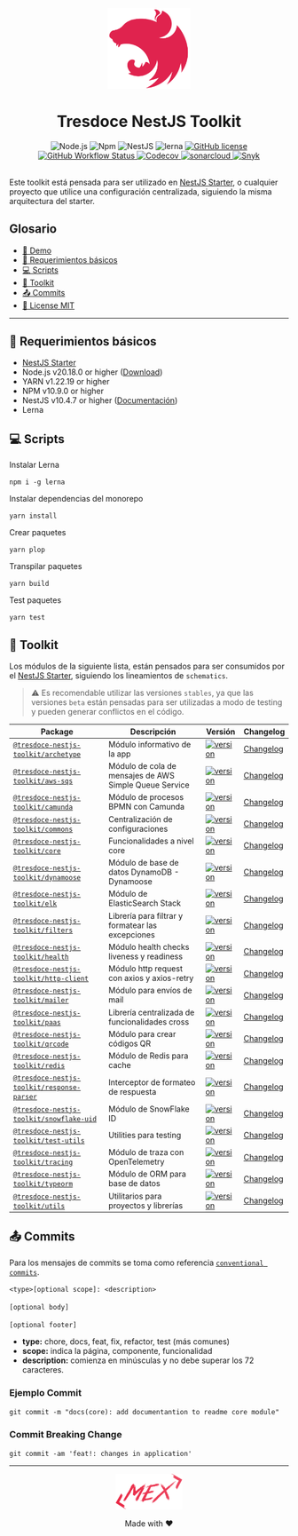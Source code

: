 <div align="center">
    <img alt="nestjs-logo" width="150" height="auto" src="https://raw.githubusercontent.com/tresdoce/tresdoce-nestjs-toolkit/master/.readme-static/iso-nestjs.svg" />
    <h1>Tresdoce NestJS Toolkit</h1>
</div>

<div align="center">
    <img src="https://img.shields.io/static/v1.svg?style=flat&label=NodeJS&message=v20.18.0&labelColor=339933&color=757575&logoColor=FFFFFF&logo=Node.js" alt="Node.js"/>
    <img src="https://img.shields.io/static/v1.svg?style=flat&label=NPM&message=v10.9.0&labelColor=CB3837&logoColor=FFFFFF&color=757575&logo=npm" alt="Npm"/>
    <img src="https://img.shields.io/static/v1.svg?style=flat&label=NestJS&message=v10.4.7&labelColor=E0234E&logoColor=FFFFFF&color=757575&logo=Nestjs" alt="NestJS"/>
    <img src="https://img.shields.io/badge/maintained%20with-lerna-cc00ff.svg" alt="lerna">
    <a href="./license.md">
        <img src="https://img.shields.io/github/license/tresdoce/tresdoce-nestjs-toolkit?style=flat" alt="GitHub license" >
    </a>
    <br/>
    <a href="https://github.com/tresdoce/tresdoce-nestjs-toolkit/actions/workflows/master.yml" target="_blank">
        <img alt="GitHub Workflow Status" src="https://github.com/tresdoce/tresdoce-nestjs-toolkit/actions/workflows/master.yml/badge.svg?branch=master">
    </a>
    <a href="https://app.codecov.io/gh/tresdoce/tresdoce-nestjs-toolkit/" target="_blank">
        <img alt="Codecov" src="https://img.shields.io/codecov/c/github/tresdoce/tresdoce-nestjs-toolkit?logoColor=FFFFFF&logo=Codecov&labelColor=#F01F7A">
    </a>
    <a href="https://sonarcloud.io/summary/new_code?id=tresdoce_tresdoce-nestjs-toolkit" target="_blank">  
        <img src="https://sonarcloud.io/api/project_badges/measure?project=tresdoce_tresdoce-nestjs-toolkit&metric=alert_status" alt="sonarcloud">
    </a>
    <a href="https://snyk.io/test/github/tresdoce/tresdoce-nestjs-toolkit" target="_blank">
        <img src="https://snyk.io/test/github/tresdoce/tresdoce-nestjs-toolkit/badge.svg" alt="Snyk">
    </a>
    <br/> 
</div>
<br>

Este toolkit está pensada para ser utilizado en [NestJS Starter](https://github.com/rudemex/nestjs-starter), o cualquier
proyecto que utilice una configuración centralizada, siguiendo la misma arquitectura del starter.


## Glosario

- [🥳 Demo](https://nestjs-starter.tresdoce.com.ar/v1/docs)
- [📝 Requerimientos básicos](#basic-requirements)
- [💻 Scripts](#scripts)
- [🧰 Toolkit](#toolkit)
- [📤 Commits](#commits)
- [📜 License MIT](license.md)
<!-- - [📊 Test Reports](https://tresdoce.github.io/tresdoce-nestjs-toolkit/mochawesome-report) -->

---

<a name="basic-requirements"></a>

## 📝 Requerimientos básicos

- [NestJS Starter](https://github.com/rudemex/nestjs-starter)
- Node.js v20.18.0 or higher ([Download](https://nodejs.org/es/download/))
- YARN v1.22.19 or higher
- NPM v10.9.0 or higher
- NestJS v10.4.7 or higher ([Documentación](https://nestjs.com/))
- Lerna

<a name="scripts"></a>

## 💻 Scripts

Instalar Lerna

```
npm i -g lerna
```

Instalar dependencias del monorepo

```
yarn install
```

Crear paquetes

```
yarn plop
```

Transpilar paquetes

```
yarn build
```

Test paquetes

```
yarn test
```

<a name="toolkit"></a>

## 🧰 Toolkit

Los módulos de la siguiente lista, están pensados para ser consumidos por
el [NestJS Starter](https://github.com/rudemex/nestjs-starter), siguiendo los lineamientos de `schematics`.

> ⚠️ Es recomendable utilizar las versiones `stables`, ya que las versiones `beta` están pensadas para ser utilizadas a modo de testing y pueden generar conflictos en el código.

| Package                                                                  | Descripción                                            | Versión                                                                                                                                                         | Changelog                                            |
|--------------------------------------------------------------------------|--------------------------------------------------------|-----------------------------------------------------------------------------------------------------------------------------------------------------------------|------------------------------------------------------|
| [`@tresdoce-nestjs-toolkit/archetype`](./packages/archetype)             | Módulo informativo de la app                           | [![version](https://img.shields.io/npm/v/@tresdoce-nestjs-toolkit/archetype.svg)](https://www.npmjs.com/package/@tresdoce-nestjs-toolkit/archetype)             | [Changelog](./packages/archetype/CHANGELOG.md)       |
| [`@tresdoce-nestjs-toolkit/aws-sqs`](./packages/aws-sqs)                 | Módulo de cola de mensajes de AWS Simple Queue Service | [![version](https://img.shields.io/npm/v/@tresdoce-nestjs-toolkit/aws-sqs.svg)](https://www.npmjs.com/package/@tresdoce-nestjs-toolkit/aws-sqs)                 | [Changelog](./packages/aws-sqs/CHANGELOG.md)         |
| [`@tresdoce-nestjs-toolkit/camunda`](./packages/camunda)                 | Módulo de procesos BPMN con Camunda                    | [![version](https://img.shields.io/npm/v/@tresdoce-nestjs-toolkit/camunda.svg)](https://www.npmjs.com/package/@tresdoce-nestjs-toolkit/camunda)                 | [Changelog](./packages/camunda/CHANGELOG.md)         |
| [`@tresdoce-nestjs-toolkit/commons`](./packages/commons)                 | Centralización de configuraciones                      | [![version](https://img.shields.io/npm/v/@tresdoce-nestjs-toolkit/commons.svg)](https://www.npmjs.com/package/@tresdoce-nestjs-toolkit/commons)                 | [Changelog](./packages/commons/CHANGELOG.md)         |
| [`@tresdoce-nestjs-toolkit/core`](./packages/core)                       | Funcionalidades a nivel core                           | [![version](https://img.shields.io/npm/v/@tresdoce-nestjs-toolkit/core.svg)](https://www.npmjs.com/package/@tresdoce-nestjs-toolkit/core)                       | [Changelog](./packages/core/CHANGELOG.md)            |
| [`@tresdoce-nestjs-toolkit/dynamoose`](./packages/dynamoose)             | Módulo de base de datos DynamoDB - Dynamoose           | [![version](https://img.shields.io/npm/v/@tresdoce-nestjs-toolkit/dynamoose.svg)](https://www.npmjs.com/package/@tresdoce-nestjs-toolkit/dynamoose)             | [Changelog](packages/dynamoose/CHANGELOG.md)         |
| [`@tresdoce-nestjs-toolkit/elk`](./packages/elk)                         | Módulo de ElasticSearch Stack                          | [![version](https://img.shields.io/npm/v/@tresdoce-nestjs-toolkit/elk.svg)](https://www.npmjs.com/package/@tresdoce-nestjs-toolkit/elk)                         | [Changelog](./packages/elk/CHANGELOG.md)             |
| [`@tresdoce-nestjs-toolkit/filters`](./packages/filters)                 | Librería para filtrar y formatear las excepciones      | [![version](https://img.shields.io/npm/v/@tresdoce-nestjs-toolkit/filters.svg)](https://www.npmjs.com/package/@tresdoce-nestjs-toolkit/filters)                 | [Changelog](./packages/filters/CHANGELOG.md)         |
| [`@tresdoce-nestjs-toolkit/health`](./packages/health)                   | Módulo health checks liveness y readiness              | [![version](https://img.shields.io/npm/v/@tresdoce-nestjs-toolkit/health.svg)](https://www.npmjs.com/package/@tresdoce-nestjs-toolkit/health)                   | [Changelog](./packages/health/CHANGELOG.md)          |
| [`@tresdoce-nestjs-toolkit/http-client`](./packages/http-client)         | Módulo http request con axios y axios-retry            | [![version](https://img.shields.io/npm/v/@tresdoce-nestjs-toolkit/http-client.svg)](https://www.npmjs.com/package/@tresdoce-nestjs-toolkit/http-client)         | [Changelog](./packages/http-client/CHANGELOG.md)     |
| [`@tresdoce-nestjs-toolkit/mailer`](./packages/mailer)                   | Módulo para envíos de mail                             | [![version](https://img.shields.io/npm/v/@tresdoce-nestjs-toolkit/mailer.svg)](https://www.npmjs.com/package/@tresdoce-nestjs-toolkit/mailer)                   | [Changelog](./packages/mailer/CHANGELOG.md)          |
| [`@tresdoce-nestjs-toolkit/paas`](./packages/paas)                       | Librería centralizada de funcionalidades cross         | [![version](https://img.shields.io/npm/v/@tresdoce-nestjs-toolkit/paas.svg)](https://www.npmjs.com/package/@tresdoce-nestjs-toolkit/paas)                       | [Changelog](./packages/paas/CHANGELOG.md)            |
| [`@tresdoce-nestjs-toolkit/qrcode`](./packages/qrcode)                   | Módulo para crear códigos QR                           | [![version](https://img.shields.io/npm/v/@tresdoce-nestjs-toolkit/qrcode.svg)](https://www.npmjs.com/package/@tresdoce-nestjs-toolkit/qrcode)                   | [Changelog](./packages/qrcode/CHANGELOG.md)          |
| [`@tresdoce-nestjs-toolkit/redis`](./packages/redis)                     | Módulo de Redis para cache                             | [![version](https://img.shields.io/npm/v/@tresdoce-nestjs-toolkit/redis.svg)](https://www.npmjs.com/package/@tresdoce-nestjs-toolkit/redis)                     | [Changelog](./packages/redis/CHANGELOG.md)           |
| [`@tresdoce-nestjs-toolkit/response-parser`](./packages/response-parser) | Interceptor de formateo de respuesta                   | [![version](https://img.shields.io/npm/v/@tresdoce-nestjs-toolkit/response-parser.svg)](https://www.npmjs.com/package/@tresdoce-nestjs-toolkit/response-parser) | [Changelog](./packages/response-parser/CHANGELOG.md) |
| [`@tresdoce-nestjs-toolkit/snowflake-uid`](./packages/snowflake-uid)     | Módulo de SnowFlake ID                                 | [![version](https://img.shields.io/npm/v/@tresdoce-nestjs-toolkit/snowflake-uid.svg)](https://www.npmjs.com/package/@tresdoce-nestjs-toolkit/snowflake-uid)     | [Changelog](./packages/snowflake-uid/CHANGELOG.md)   |
| [`@tresdoce-nestjs-toolkit/test-utils`](./packages/test-utils)           | Utilities para testing                                 | [![version](https://img.shields.io/npm/v/@tresdoce-nestjs-toolkit/test-utils.svg)](https://www.npmjs.com/package/@tresdoce-nestjs-toolkit/test-utils)           | [Changelog](./packages/test-utils/CHANGELOG.md)      |
| [`@tresdoce-nestjs-toolkit/tracing`](./packages/tracing)                 | Módulo de traza con OpenTelemetry                      | [![version](https://img.shields.io/npm/v/@tresdoce-nestjs-toolkit/tracing.svg)](https://www.npmjs.com/package/@tresdoce-nestjs-toolkit/tracing)                 | [Changelog](./packages/tracing/CHANGELOG.md)         |
| [`@tresdoce-nestjs-toolkit/typeorm`](./packages/typeorm)                 | Módulo de ORM para base de datos                       | [![version](https://img.shields.io/npm/v/@tresdoce-nestjs-toolkit/typeorm.svg)](https://www.npmjs.com/package/@tresdoce-nestjs-toolkit/typeorm)                 | [Changelog](./packages/typeorm/CHANGELOG.md)         |
| [`@tresdoce-nestjs-toolkit/utils`](./packages/utils)                     | Utilitarios para proyectos y librerías                 | [![version](https://img.shields.io/npm/v/@tresdoce-nestjs-toolkit/utils.svg)](https://www.npmjs.com/package/@tresdoce-nestjs-toolkit/utils)                     | [Changelog](./packages/utils/CHANGELOG.md)           |
<!---PLOP-TOOLKIT-TABLE-->

<a name="commits"></a>

## 📤 Commits

Para los mensajes de commits se toma como
referencia [`conventional commits`](https://www.conventionalcommits.org/es/v1.0.0/#resumen).

```
<type>[optional scope]: <description>

[optional body]

[optional footer]
```

- **type:** chore, docs, feat, fix, refactor, test (más comunes)
- **scope:** indica la página, componente, funcionalidad
- **description:** comienza en minúsculas y no debe superar los 72 caracteres.

### Ejemplo Commit

```
git commit -m "docs(core): add documentantion to readme core module"
```

### Commit Breaking Change

```
git commit -am 'feat!: changes in application'
```

---

<div align="center">
    <a href="mailto:mdelgado@tresdoce.com.ar" target="_blank" alt="Send an email">
        <img src="https://raw.githubusercontent.com/tresdoce/tresdoce-nestjs-toolkit/master/.readme-static/logo-mex-red.svg" width="120" alt="Mex" />
    </a><br/>
    <p>Made with ❤️</p>
</div>
